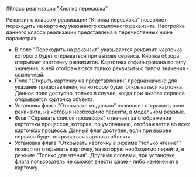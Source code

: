 ﻿#Класс реализации "Кнопка перескока" 

Реквизит с классом реализации "Кнопка перескока" позволяет переходить на карточку указанного ссылочного реквизита. Настройка данного класса реализации представлена в перечисленных ниже параметрах: 

* В поле "Переходить на реквизит" указывается реквизит, карточка которого будет открываться при вызове сервиса. Кнопка обзора открывает картотеку реквизитов. Картотека отфильтрована по типу значения, в ней отображаются только реквизиты с типом значения - ссылочный. 
* Поле "Открыть карточку на представлении" предназначено для указания представления, на котором будет открываться карточка. Данное поле доступно, только в случае, когда при вызове сервиса открывается карточка объекта. 
* Установка флага "Открывать модально" позволяет открывать окно реквизита, на который необходимо перейти, в модальном режиме. 
* Флаг "Скрывать список процессов" отвечает за отображение картотеки процессов, которая, по умолчанию, отображается во всех карточках процесса. Данный флаг доступен, если при вызове сервиса будет открываться карточка объекта. 
* Установка флага "Открывать карточку в режиме "только чтение"" позволяет открывать карточку, на которую необходимо перейти, в режиме "Только для чтения". Другими словами, при установке флага пользователь не сможет внести какие - либо изменения в карточку. 
